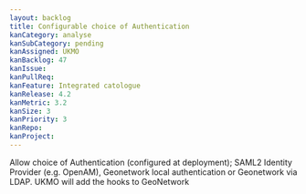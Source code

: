 ```yaml
---
layout: backlog
title: Configurable choice of Authentication
kanCategory: analyse
kanSubCategory: pending
kanAssigned: UKMO
kanBacklog: 47
kanIssue:
kanPullReq:
kanFeature: Integrated catologue
kanRelease: 4.2
kanMetric: 3.2
kanSize: 3
kanPriority: 3
kanRepo:
kanProject:
---
```

Allow choice of Authentication (configured at deployment); SAML2 Identity Provider (e.g. OpenAM), Geonetwork local authentication or Geonetwork via LDAP. UKMO will add the hooks to GeoNetwork
